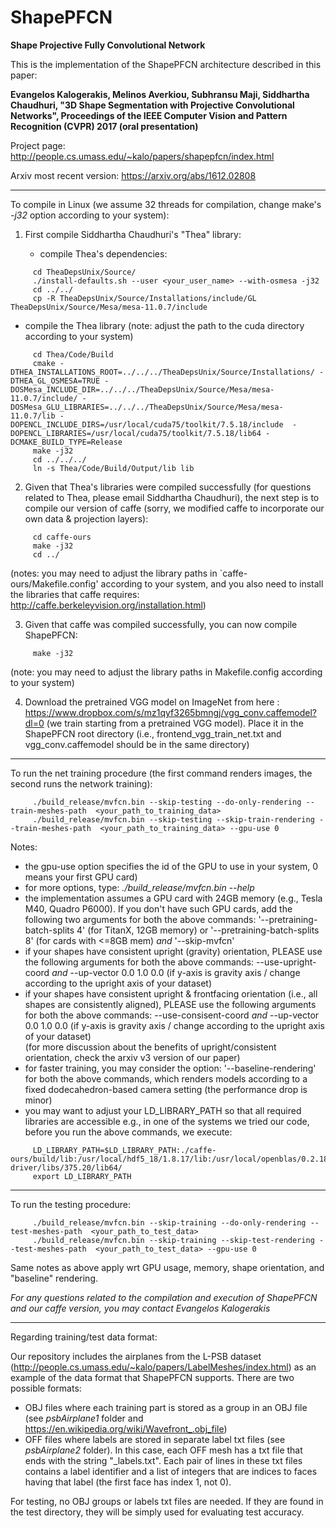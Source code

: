 # ShapePFCN
**Shape Projective Fully Convolutional Network**

This is the implementation of the ShapePFCN architecture described in this paper:

**Evangelos Kalogerakis, Melinos Averkiou, Subhransu Maji, Siddhartha Chaudhuri, "3D Shape Segmentation with Projective Convolutional Networks", Proceedings of the IEEE Computer Vision and Pattern Recognition (CVPR) 2017 (oral presentation)**

Project page:
http://people.cs.umass.edu/~kalo/papers/shapepfcn/index.html

Arxiv most recent version:
https://arxiv.org/abs/1612.02808

---

To compile in Linux (we assume 32 threads for compilation, change make's *-j32* option according to your system):

1) First compile Siddhartha Chaudhuri's "Thea" library:

   - compile Thea's dependencies:

```
     cd TheaDepsUnix/Source/
     ./install-defaults.sh --user <your_user_name> --with-osmesa -j32
     cd ../../
     cp -R TheaDepsUnix/Source/Installations/include/GL TheaDepsUnix/Source/Mesa/mesa-11.0.7/include
```     

   - compile the Thea library (note: adjust the path to the cuda directory according to your system)

```
     cd Thea/Code/Build
     cmake -DTHEA_INSTALLATIONS_ROOT=../../../TheaDepsUnix/Source/Installations/ -DTHEA_GL_OSMESA=TRUE -DOSMesa_INCLUDE_DIR=../../../TheaDepsUnix/Source/Mesa/mesa-11.0.7/include/ -DOSMesa_GLU_LIBRARIES=../../../TheaDepsUnix/Source/Mesa/mesa-11.0.7/lib -DOPENCL_INCLUDE_DIRS=/usr/local/cuda75/toolkit/7.5.18/include  -DOPENCL_LIBRARIES=/usr/local/cuda75/toolkit/7.5.18/lib64 -DCMAKE_BUILD_TYPE=Release
     make -j32
     cd ../../../
     ln -s Thea/Code/Build/Output/lib lib
```     

2) Given that Thea's libraries were compiled successfully (for questions related to Thea, please email Siddhartha Chaudhuri),
   the next step is to compile our version of caffe (sorry, we modified caffe to incorporate our own data & projection layers):

```
     cd caffe-ours   
     make -j32
     cd ../
```

   (notes: you may need to adjust the library paths in `caffe-ours/Makefile.config' according to your system, and you also need
   to install the libraries that caffe requires: http://caffe.berkeleyvision.org/installation.html)

3) Given that caffe was compiled successfully, you can now compile ShapePFCN:

```
     make -j32
```     

   (note: you may need to adjust the library paths in Makefile.config according to your system)

4) Download the pretrained VGG model on ImageNet from here :
https://www.dropbox.com/s/mz1qyf3265bmngj/vgg_conv.caffemodel?dl=0 (we train starting from a pretrained VGG model). Place it in the ShapePFCN root directory (i.e., frontend_vgg_train_net.txt and vgg_conv.caffemodel should be in the same directory)




---

To run the net training procedure (the first command renders images, the second runs the network training):

```
     ./build_release/mvfcn.bin --skip-testing --do-only-rendering --train-meshes-path  <your_path_to_training_data>
     ./build_release/mvfcn.bin --skip-testing --skip-train-rendering --train-meshes-path  <your_path_to_training_data> --gpu-use 0
```          

Notes:
- the gpu-use option specifies the id of the GPU to use in your system, 0 means your first GPU card)
- for more options, type: *./build_release/mvfcn.bin --help*
- the implementation assumes a GPU card with 24GB memory (e.g., Tesla M40, Quadro P6000). If you don't have such GPU cards, add the following two arguments for both the above commands:
   '--pretraining-batch-splits 4' (for TitanX, 12GB memory) or '--pretraining-batch-splits 8' (for cards with <=8GB mem)
   *and*
   '--skip-mvfcn'
- if your shapes have consistent upright (gravity) orientation, PLEASE use the following arguments for both the above commands:
   --use-upright-coord
   *and*
   --up-vector 0.0 1.0 0.0  (if y-axis is gravity axis / change according to the upright axis of your dataset)
- if your shapes have consistent upright & frontfacing orientation (i.e., all shapes are consistently aligned), PLEASE use the following arguments for both the above commands:
   --use-consisent-coord
   *and*
   --up-vector 0.0 1.0 0.0  (if y-axis is gravity axis / change according to the upright axis of your dataset)   
   (for more discussion about the benefits of upright/consistent orientation, check the arxiv v3 version of our paper)   
- for faster training, you may consider the option: '--baseline-rendering' for both the above commands, which renders models according to a fixed dodecahedron-based camera setting  (the performance drop is minor)
- you may want to adjust your LD_LIBRARY_PATH so that all required libraries are accessible e.g., in one of the systems we tried our code, before you run the above commands, we execute:

```
     LD_LIBRARY_PATH=$LD_LIBRARY_PATH:./caffe-ours/build/lib:/usr/local/hdf5_18/1.8.17/lib:/usr/local/openblas/0.2.18/lib:/usr/local/boost/lib:/usr/local/cuda75/toolkit/7.5.18/lib64:/usr/local/cudnn/5.1/lib64/:/usr/local/apps/cuda-driver/libs/375.20/lib64/
     export LD_LIBRARY_PATH
```          

---

To run the testing procedure:

```
     ./build_release/mvfcn.bin --skip-training --do-only-rendering --test-meshes-path  <your_path_to_test_data>
     ./build_release/mvfcn.bin --skip-training --skip-test-rendering --test-meshes-path  <your_path_to_test_data> --gpu-use 0
```          

Same notes as above apply wrt GPU usage, memory, shape orientation, and "baseline" rendering.

*For any questions related to the compilation and execution of ShapePFCN and our caffe version, you may contact Evangelos Kalogerakis*

---

Regarding training/test data format:

Our repository includes the airplanes from the L-PSB dataset (http://people.cs.umass.edu/~kalo/papers/LabelMeshes/index.html) as an example of the
data format that ShapePFCN supports. There are two possible formats:
- OBJ files where each training part is stored as a group in an OBJ file (see *psbAirplane1* folder and https://en.wikipedia.org/wiki/Wavefront_.obj_file)
- OFF files where labels are stored in separate label txt files (see *psbAirplane2* folder).
   In this case, each OFF mesh has a txt file that ends with the string "_labels.txt". Each pair of lines in these txt files contains a label identifier and a list of integers that are indices to faces having that label (the first face has index 1, not 0).

For testing, no OBJ groups or labels txt files are needed. If they are found in the test directory, they will be simply used for evaluating test accuracy.
